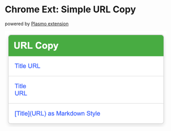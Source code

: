 Chrome Ext: Simple URL Copy
===========================

powered by [Plasmo extension](https://docs.plasmo.com/)

![screenshot](doc/screenshot.png)